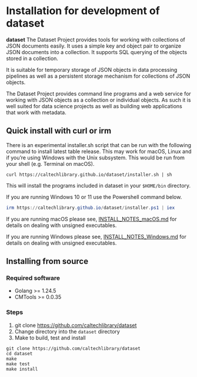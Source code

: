 Installation for development of **dataset**
===========================================

**dataset** The Dataset Project provides tools for working with collections of JSON documents easily. It uses a simple key and object pair to organize JSON documents into a collection. It supports SQL querying of the objects stored in a collection.

It is suitable for temporary storage of JSON objects in data processing pipelines as well as a persistent storage mechanism for collections of JSON objects.

The Dataset Project provides command line programs and a web service for working with JSON objects as a collection or individual objects. As such it is well suited for data science projects as well as building web applications that work with metadata.

Quick install with curl or irm
------------------------------

There is an experimental installer.sh script that can be run with the following command to install latest table release. This may work for macOS, Linux and if you’re using Windows with the Unix subsystem. This would be run from your shell (e.g. Terminal on macOS).

~~~shell
curl https://caltechlibrary.github.io/dataset/installer.sh | sh
~~~

This will install the programs included in dataset in your `$HOME/bin` directory.

If you are running Windows 10 or 11 use the Powershell command below.

~~~ps1
irm https://caltechlibrary.github.io/dataset/installer.ps1 | iex
~~~

If you are running macOS please see, [INSTALL_NOTES_macOS.md](INSTALL_NOTES_macOS.md) for details on dealing with unsigned executables.

If you are running Windows please see, [INSTALL_NOTES_Windows.md](INSTALL_NOTES_Windows.md) for details on dealing with unsigned executables.

Installing from source
----------------------

### Required software

- Golang &gt;&#x3D; 1.24.5
- CMTools &gt;&#x3D; 0.0.35

### Steps

1. git clone https://github.com/caltechlibrary/dataset
2. Change directory into the `dataset` directory
3. Make to build, test and install

~~~shell
git clone https://github.com/caltechlibrary/dataset
cd dataset
make
make test
make install
~~~

